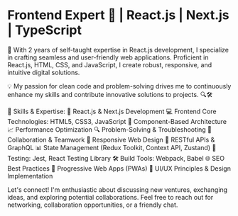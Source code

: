 <h1>Frontend Expert 🚀 | React.js | Next.js | TypeScript</h1>

🚀 With 2 years of self-taught expertise in React.js development, I specialize in crafting seamless and user-friendly web applications. Proficient in React.js, HTML, CSS, and JavaScript, I create robust, responsive, and intuitive digital solutions.

💡 My passion for clean code and problem-solving drives me to continuously enhance my skills and contribute innovative solutions to projects. 🔍🛠️

🌟 Skills & Expertise:
🚀 React.js & Next.js Development
💻 Frontend Core Technologies: HTML5, CSS3, JavaScript
🔧 Component-Based Architecture
📈 Performance Optimization
🔍 Problem-Solving & Troubleshooting
🤝 Collaboration & Teamwork
📱 Responsive Web Design
🔗 RESTful APIs & GraphQL
📊 State Management (Redux Toolkit, Context API, Zustand)
🧪 Testing: Jest, React Testing Library
🛠️ Build Tools: Webpack, Babel
🌐 SEO Best Practices
📱 Progressive Web Apps (PWAs)
🧩 UI/UX Principles & Design Implementation

Let's connect! I'm enthusiastic about discussing new ventures, exchanging ideas, and exploring potential collaborations. Feel free to reach out for networking, collaboration opportunities, or a friendly chat.
